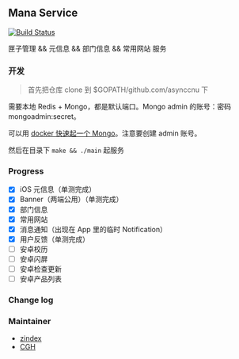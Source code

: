 ## Mana Service 

[![Build Status](https://travis-ci.org/asynccnu/mana_service_v2.svg?branch=master)](https://travis-ci.org/asynccnu/mana_service_v2)

匣子管理 && 元信息 && 部门信息 && 常用网站 服务

### 开发

> 首先把仓库 clone 到 $GOPATH/github.com/asynccnu 下

需要本地 Redis + Mongo，都是默认端口。Mongo admin 的账号：密码 mongoadmin:secret。

可以用 [docker 快速起一个 Mongo](https://hub.docker.com/_/mongo)。注意要创建 admin 账号。

然后在目录下 `make && ./main` 起服务

### Progress

- [x] iOS 元信息（单测完成）
- [x] Banner（两端公用）（单测完成）
- [x] 部门信息
- [x] 常用网站
- [x] 消息通知（出现在 App 里的临时 Notification）
- [x] 用户反馈（单测完成）
- [ ] 安卓校历
- [ ] 安卓闪屏
- [ ] 安卓检查更新
- [ ] 安卓产品列表

### Change log



### Maintainer

+ [zindex](https://github.com/zxc0328)
+ [CGH](https://github.com/CGH233)
